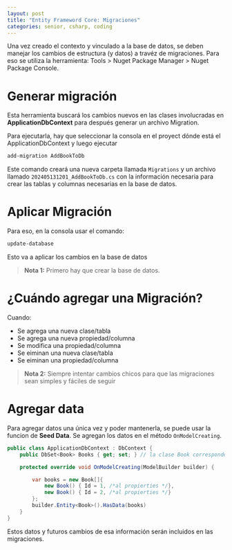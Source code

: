```yaml
---
layout: post
title: "Entity Frameword Core: Migraciones"
categories: senior, csharp, coding
---
```


Una vez creado el contexto y vinculado a la base de datos, se deben manejar los cambios de estructura (y datos) a travéz de migraciones<!--more-->. Para eso se utiliza la herramienta: Tools > Nuget Package Manager > Nuget Package Console.

# Generar migración

Esta herramienta buscará los cambios nuevos en las clases involucradas en **ApplicationDbContext** para después generar un archivo Migration.

Para ejecutarla, hay que seleccionar la consola en el proyect dónde está el ApplicationDbContext y luego ejecutar

```bash
add-migration AddBookToDb
```

Este comando creará una nueva carpeta llamada `Migrations` y un archivo llamado `202405131201_AddBookToDb.cs` con la información necesaria para crear las tablas y columnas necesarias en la base de datos.

# Aplicar Migración

Para eso, en la consola usar el comando:

```bash
update-database
```

Esto va a aplicar los cambios en la base de datos

> **Nota 1:** Primero hay que crear la base de datos.

# ¿Cuándo agregar una Migración?

Cuando:

- Se agrega una nueva clase/tabla
- Se agrega una nueva propiedad/columna
- Se modifica una propiedad/columna
- Se eiminan una nueva clase/tabla
- Se eiminan una propiedad/columna

> **Nota 2:** Siempre intentar cambios chicos para que las migraciones sean simples y fáciles de seguir

# Agregar data

Para agregar datos una única vez y poder mantenerla, se puede usar la funcion de **Seed Data**.
Se agregan los datos en el método `OnModelCreating`.

```csharp
public class ApplicationDbContext : DbContext {
    public DbSet<Book> Books { get; set; } // la clase Book corresponde a una tabla en la base de datos

    protected override void OnModelCreating(ModelBuilder builder) {

        var books = new Book[]{
            new Book() { Id = 1, /*al propierties */},
            new Book() { Id = 2, /*al propierties */}
        };
        builder.Entity<Book>().HasData(books)
    }
}
```

Estos datos y futuros cambios de esa información serán incluidos en las migraciones.
